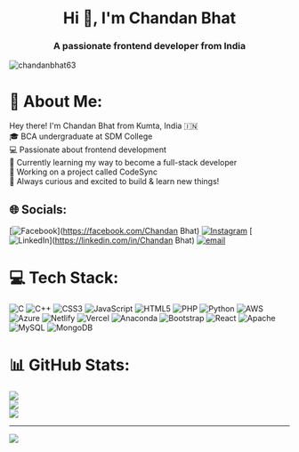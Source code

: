 <h1 align="center">Hi 👋, I'm Chandan Bhat</h1>
<h3 align="center">A passionate frontend developer from India</h3>

<p align="left"> <img src="https://komarev.com/ghpvc/?username=chandanbhat63&label=Profile%20views&color=0e75b6&style=flat" alt="chandanbhat63" /> </p>

# 💫 About Me:
Hey there! I'm Chandan Bhat from Kumta, India 🇮🇳<br>🎓 BCA undergraduate at SDM College<br>💻 Passionate about frontend development<br>🚀 Currently learning my way to become a full-stack developer<br>🔧 Working on a project called CodeSync<br>🌱 Always curious and excited to build & learn new things!


## 🌐 Socials:
[![Facebook](https://img.shields.io/badge/Facebook-%231877F2.svg?logo=Facebook&logoColor=white)](https://facebook.com/Chandan Bhat) [![Instagram](https://img.shields.io/badge/Instagram-%23E4405F.svg?logo=Instagram&logoColor=white)](https://instagram.com/klebitz_quantum) [![LinkedIn](https://img.shields.io/badge/LinkedIn-%230077B5.svg?logo=linkedin&logoColor=white)](https://linkedin.com/in/Chandan Bhat) [![email](https://img.shields.io/badge/Email-D14836?logo=gmail&logoColor=white)](mailto:chandanbhat2019@gmail.com) 

# 💻 Tech Stack:
![C](https://img.shields.io/badge/c-%2300599C.svg?style=for-the-badge&logo=c&logoColor=white) ![C++](https://img.shields.io/badge/c++-%2300599C.svg?style=for-the-badge&logo=c%2B%2B&logoColor=white) ![CSS3](https://img.shields.io/badge/css3-%231572B6.svg?style=for-the-badge&logo=css3&logoColor=white) ![JavaScript](https://img.shields.io/badge/javascript-%23323330.svg?style=for-the-badge&logo=javascript&logoColor=%23F7DF1E) ![HTML5](https://img.shields.io/badge/html5-%23E34F26.svg?style=for-the-badge&logo=html5&logoColor=white) ![PHP](https://img.shields.io/badge/php-%23777BB4.svg?style=for-the-badge&logo=php&logoColor=white) ![Python](https://img.shields.io/badge/python-3670A0?style=for-the-badge&logo=python&logoColor=ffdd54) ![AWS](https://img.shields.io/badge/AWS-%23FF9900.svg?style=for-the-badge&logo=amazon-aws&logoColor=white) ![Azure](https://img.shields.io/badge/azure-%230072C6.svg?style=for-the-badge&logo=microsoftazure&logoColor=white) ![Netlify](https://img.shields.io/badge/netlify-%23000000.svg?style=for-the-badge&logo=netlify&logoColor=#00C7B7) ![Vercel](https://img.shields.io/badge/vercel-%23000000.svg?style=for-the-badge&logo=vercel&logoColor=white) ![Anaconda](https://img.shields.io/badge/Anaconda-%2344A833.svg?style=for-the-badge&logo=anaconda&logoColor=white) ![Bootstrap](https://img.shields.io/badge/bootstrap-%238511FA.svg?style=for-the-badge&logo=bootstrap&logoColor=white) ![React](https://img.shields.io/badge/react-%2320232a.svg?style=for-the-badge&logo=react&logoColor=%2361DAFB) ![Apache](https://img.shields.io/badge/apache-%23D42029.svg?style=for-the-badge&logo=apache&logoColor=white) ![MySQL](https://img.shields.io/badge/mysql-4479A1.svg?style=for-the-badge&logo=mysql&logoColor=white) ![MongoDB](https://img.shields.io/badge/MongoDB-%234ea94b.svg?style=for-the-badge&logo=mongodb&logoColor=white)
# 📊 GitHub Stats:
![](https://github-readme-stats.vercel.app/api?username=chandanbhat63&theme=dark&hide_border=false&include_all_commits=false&count_private=false)<br/>
![](https://nirzak-streak-stats.vercel.app/?user=chandanbhat63&theme=dark&hide_border=false)<br/>
![](https://github-readme-stats.vercel.app/api/top-langs/?username=chandanbhat63&theme=dark&hide_border=false&include_all_commits=false&count_private=false&layout=compact)

---
[![](https://visitcount.itsvg.in/api?id=chandanbhat63&icon=0&color=0)](https://visitcount.itsvg.in)

<!-- Proudly created with GPRM ( https://gprm.itsvg.in ) -->
